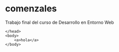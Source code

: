 # comenzales
Trabajo final del curso de Desarrollo en Entorno Web
<html>
    <head>
    
    </head>
    <body>
        <a>hola</a>
    </body>
</html>
